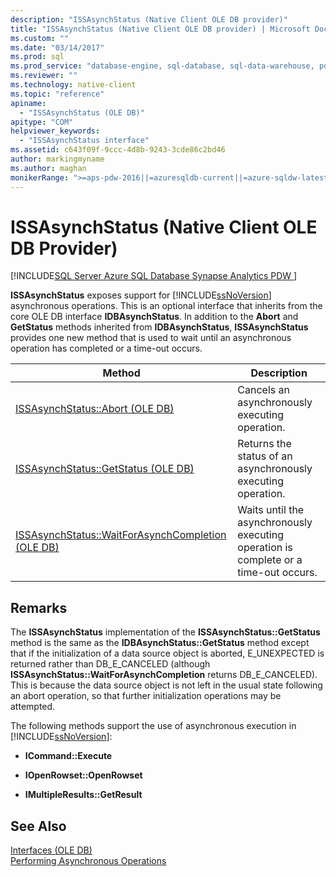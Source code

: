 ```yaml
---
description: "ISSAsynchStatus (Native Client OLE DB provider)"
title: "ISSAsynchStatus (Native Client OLE DB provider) | Microsoft Docs"
ms.custom: ""
ms.date: "03/14/2017"
ms.prod: sql
ms.prod_service: "database-engine, sql-database, sql-data-warehouse, pdw"
ms.reviewer: ""
ms.technology: native-client
ms.topic: "reference"
apiname: 
  - "ISSAsynchStatus (OLE DB)"
apitype: "COM"
helpviewer_keywords: 
  - "ISSAsynchStatus interface"
ms.assetid: c643f09f-9ccc-4d8b-9243-3cde86c2bd46
author: markingmyname
ms.author: maghan
monikerRange: ">=aps-pdw-2016||=azuresqldb-current||=azure-sqldw-latest||>=sql-server-2016||=sqlallproducts-allversions||>=sql-server-linux-2017||=azuresqldb-mi-current"
---
```

# ISSAsynchStatus (Native Client OLE DB Provider)
[!INCLUDE[SQL Server Azure SQL Database Synapse Analytics PDW ](../../includes/applies-to-version/sql-asdb-asdbmi-asa-pdw.md)]

  **ISSAsynchStatus** exposes support for [!INCLUDE[ssNoVersion](../../includes/ssnoversion-md.md)] asynchronous operations. This is an optional interface that inherits from the core OLE DB interface **IDBAsynchStatus**. In addition to the **Abort** and **GetStatus** methods inherited from **IDBAsynchStatus**, **ISSAsynchStatus** provides one new method that is used to wait until an asynchronous operation has completed or a time-out occurs.  
  
|Method|Description|  
|------------|-----------------|  
|[ISSAsynchStatus::Abort &#40;OLE DB&#41;](../../relational-databases/native-client-ole-db-interfaces/issasynchstatus-abort-ole-db.md)|Cancels an asynchronously executing operation.|  
|[ISSAsynchStatus::GetStatus &#40;OLE DB&#41;](../../relational-databases/native-client-ole-db-interfaces/issasynchstatus-getstatus-ole-db.md)|Returns the status of an asynchronously executing operation.|  
|[ISSAsynchStatus::WaitForAsynchCompletion &#40;OLE DB&#41;](../../relational-databases/native-client-ole-db-interfaces/issasynchstatus-waitforasynchcompletion-ole-db.md)|Waits until the asynchronously executing operation is complete or a time-out occurs.|  
  
## Remarks  
 The **ISSAsynchStatus** implementation of the **ISSAsynchStatus::GetStatus** method is the same as the **IDBAsynchStatus::GetStatus** method except that if the initialization of a data source object is aborted, E_UNEXPECTED is returned rather than DB_E_CANCELED (although **ISSAsynchStatus::WaitForAsynchCompletion** returns DB_E_CANCELED). This is because the data source object is not left in the usual state following an abort operation, so that further initialization operations may be attempted.  
  
 The following methods support the use of asynchronous execution in [!INCLUDE[ssNoVersion](../../includes/ssnoversion-md.md)]:  
  
-   **ICommand::Execute**  
  
-   **IOpenRowset::OpenRowset**  
  
-   **IMultipleResults::GetResult**  
  
## See Also  
 [Interfaces &#40;OLE DB&#41;](https://msdn.microsoft.com/library/34c33364-8538-45db-ae41-5654481cda93)   
 [Performing Asynchronous Operations](../../relational-databases/native-client/features/performing-asynchronous-operations.md)  
  
  
